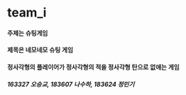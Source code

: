 # team_i
#### 주제는 슈팅게임
#### 제목은 네모네모 슈팅 게임
#### 정사각형의 플레이어가 정사각형의 적을 정사각형 탄으로 없애는 게임
##### 163327 오승교, 183607 나수하, 183624 정민기
